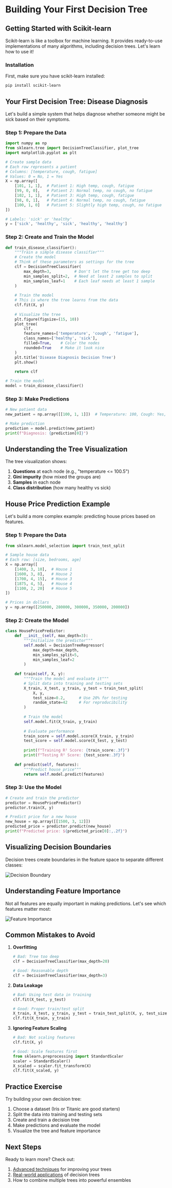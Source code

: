 # Building Your First Decision Tree

## Getting Started with Scikit-learn

Scikit-learn is like a toolbox for machine learning. It provides ready-to-use implementations of many algorithms, including decision trees. Let's learn how to use it!

### Installation

First, make sure you have scikit-learn installed:

```bash
pip install scikit-learn
```

## Your First Decision Tree: Disease Diagnosis

Let's build a simple system that helps diagnose whether someone might be sick based on their symptoms.

### Step 1: Prepare the Data

```python
import numpy as np
from sklearn.tree import DecisionTreeClassifier, plot_tree
import matplotlib.pyplot as plt

# Create sample data
# Each row represents a patient
# Columns: [temperature, cough, fatigue]
# Values: 0 = No, 1 = Yes
X = np.array([
    [101, 1, 1],  # Patient 1: High temp, cough, fatigue
    [99, 0, 0],   # Patient 2: Normal temp, no cough, no fatigue
    [102, 1, 1],  # Patient 3: High temp, cough, fatigue
    [98, 0, 1],   # Patient 4: Normal temp, no cough, fatigue
    [100, 1, 0]   # Patient 5: Slightly high temp, cough, no fatigue
])

# Labels: 'sick' or 'healthy'
y = ['sick', 'healthy', 'sick', 'healthy', 'healthy']
```

### Step 2: Create and Train the Model

```python
def train_disease_classifier():
    """Train a simple disease classifier"""
    # Create the model
    # Think of these parameters as settings for the tree
    clf = DecisionTreeClassifier(
        max_depth=3,          # Don't let the tree get too deep
        min_samples_split=2,  # Need at least 2 samples to split
        min_samples_leaf=1    # Each leaf needs at least 1 sample
    )
    
    # Train the model
    # This is where the tree learns from the data
    clf.fit(X, y)
    
    # Visualize the tree
    plt.figure(figsize=(15, 10))
    plot_tree(
        clf,
        feature_names=['temperature', 'cough', 'fatigue'],
        class_names=['healthy', 'sick'],
        filled=True,    # Color the nodes
        rounded=True    # Make it look nice
    )
    plt.title('Disease Diagnosis Decision Tree')
    plt.show()
    
    return clf

# Train the model
model = train_disease_classifier()
```

### Step 3: Make Predictions

```python
# New patient data
new_patient = np.array([[100, 1, 1]])  # Temperature: 100, Cough: Yes, Fatigue: Yes

# Make prediction
prediction = model.predict(new_patient)
print(f"Diagnosis: {prediction[0]}")
```

## Understanding the Tree Visualization

The tree visualization shows:

1. **Questions** at each node (e.g., "temperature <= 100.5")
2. **Gini impurity** (how mixed the groups are)
3. **Samples** in each node
4. **Class distribution** (how many healthy vs sick)

## House Price Prediction Example

Let's build a more complex example: predicting house prices based on features.

### Step 1: Prepare the Data

```python
from sklearn.model_selection import train_test_split

# Sample house data
# Each row: [size, bedrooms, age]
X = np.array([
    [1400, 3, 10],  # House 1
    [1600, 3, 8],   # House 2
    [1700, 4, 15],  # House 3
    [1875, 4, 5],   # House 4
    [1100, 2, 20]   # House 5
])

# Prices in dollars
y = np.array([250000, 280000, 300000, 350000, 200000])
```

### Step 2: Create the Model

```python
class HousePricePredictor:
    def __init__(self, max_depth=3):
        """Initialize the predictor"""
        self.model = DecisionTreeRegressor(
            max_depth=max_depth,
            min_samples_split=5,
            min_samples_leaf=2
        )
        
    def train(self, X, y):
        """Train the model and evaluate it"""
        # Split data into training and testing sets
        X_train, X_test, y_train, y_test = train_test_split(
            X, y, 
            test_size=0.2,      # Use 20% for testing
            random_state=42     # For reproducibility
        )
        
        # Train the model
        self.model.fit(X_train, y_train)
        
        # Evaluate performance
        train_score = self.model.score(X_train, y_train)
        test_score = self.model.score(X_test, y_test)
        
        print(f"Training R² Score: {train_score:.3f}")
        print(f"Testing R² Score: {test_score:.3f}")
        
    def predict(self, features):
        """Predict house price"""
        return self.model.predict(features)
```

### Step 3: Use the Model

```python
# Create and train the predictor
predictor = HousePricePredictor()
predictor.train(X, y)

# Predict price for a new house
new_house = np.array([[1500, 3, 12]])
predicted_price = predictor.predict(new_house)
print(f"Predicted price: ${predicted_price[0]:,.2f}")
```

## Visualizing Decision Boundaries

Decision trees create boundaries in the feature space to separate different classes:

![Decision Boundary](assets/decision_boundary.png)

## Understanding Feature Importance

Not all features are equally important in making predictions. Let's see which features matter most:

![Feature Importance](assets/feature_importance.png)

## Common Mistakes to Avoid

1. **Overfitting**

   ```python
   # Bad: Tree too deep
   clf = DecisionTreeClassifier(max_depth=20)
   
   # Good: Reasonable depth
   clf = DecisionTreeClassifier(max_depth=3)
   ```

2. **Data Leakage**

   ```python
   # Bad: Using test data in training
   clf.fit(X_test, y_test)
   
   # Good: Proper train/test split
   X_train, X_test, y_train, y_test = train_test_split(X, y, test_size=0.2)
   clf.fit(X_train, y_train)
   ```

3. **Ignoring Feature Scaling**

   ```python
   # Bad: Not scaling features
   clf.fit(X, y)
   
   # Good: Scale features first
   from sklearn.preprocessing import StandardScaler
   scaler = StandardScaler()
   X_scaled = scaler.fit_transform(X)
   clf.fit(X_scaled, y)
   ```

## Practice Exercise

Try building your own decision tree:

1. Choose a dataset (Iris or Titanic are good starters)
2. Split the data into training and testing sets
3. Create and train a decision tree
4. Make predictions and evaluate the model
5. Visualize the tree and feature importance

## Next Steps

Ready to learn more? Check out:

1. [Advanced techniques](4-advanced.md) for improving your trees
2. [Real-world applications](5-applications.md) of decision trees
3. How to combine multiple trees into powerful ensembles
